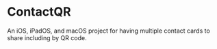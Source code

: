 # ContactQR
An iOS, iPadOS, and macOS project for having multiple contact cards to share including by QR code.
